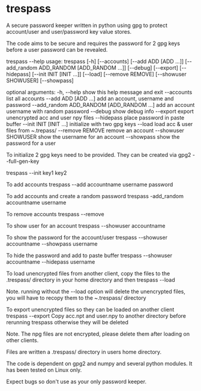 # trespass
A secure password keeper written in python using gpg to protect account/user and user/password key value stores.

The code aims to be secure and requires the password for 2 gpg keys before a user password can be revealed. 

trespass --help
usage: trespass [-h] [--accounts] [--add ADD [ADD ...]]
                [--add_random ADD_RANDOM [ADD_RANDOM ...]] [--debug]
                [--export] [--hidepass] [--init INIT [INIT ...]] [--load]
                [--remove REMOVE] [--showuser SHOWUSER] [--showpass]

optional arguments:
  -h, --help            show this help message and exit
  --accounts            list all accounts
  --add ADD [ADD ...]   add an account, username and password
  --add_random ADD_RANDOM [ADD_RANDOM ...]
                        add an account username with random password
  --debug               show debug info
  --export              export unencrypted acc and user npy files
  --hidepass            place password in paste buffer
  --init INIT [INIT ...]
                        initialize with two gpg keys
  --load                load acc & user files from ~.trepass/
  --remove REMOVE       remove an account
  --showuser SHOWUSER   show the username for an account
  --showpass            show the password for a user

To initialize 2 gpg keys need to be provided. They can be created via gpg2 --full-gen-key

trespass --init key1 key2

To add accounts
trespass --add accountname username password

To add accounts and create a random password
trespass -add_random accountname username

To remove accounts
trespass --remove 

To show user for an account
trespass --showuser accountname

To show the password for the account/user
trespass --showuser accountname --showpass username

To hide the password and add to paste buffer
trespass --showuser accountname --hidepass username

To load unencrypted files from another client, copy the files to the .trespass/ directory in your home directory and then
trespass --load

Note. running without the --load option will delete the unencrypted files, you will have to recopy them to the ~.trespass/ directory

To export unencrypted files so they can be loaded on another client
trespass --export
Copy acc.npt and user.npy to another directory before rerunning trespass otherwise they will be deleted

Note. The npg files are not encrypted, please delete them after loading on other clients.

Files are written a .trespass/ directory in users home directory.

The code is dependent on gpg2 and numpy and several python modules. It has been tested on Linux only.

Expect bugs so don't use as your only password keeper.
